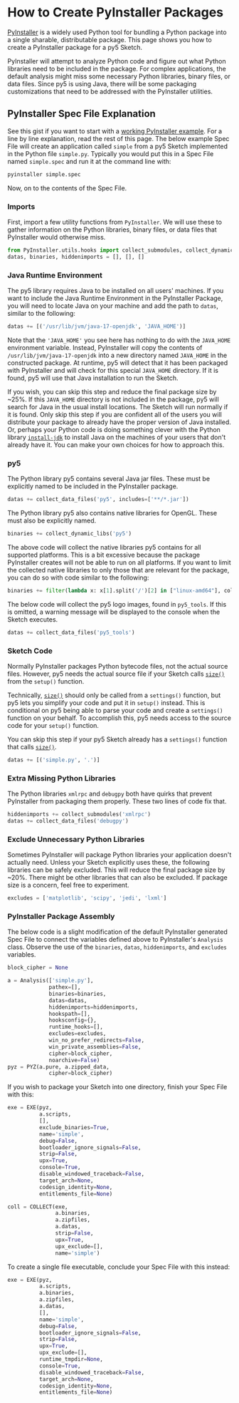 # How to Create PyInstaller Packages

[PyInstaller](https://pyinstaller.readthedocs.io/en/stable/) is a widely used
Python tool for bundling a Python package into a single sharable, distributable
package. This page shows you how to create a PyInstaller package for a py5
Sketch.

PyInstaller will attempt to analyze Python code and figure out what Python
libraries need to be included in the package. For complex applications, the
default analysis might miss some necessary Python libraries, binary files, or
data files. Since py5 is using Java, there will be some packaging customizations
that need to be addressed with the PyInstaller utilities.

## PyInstaller Spec File Explanation

See this gist if you want to start with a [working PyInstaller example](https://gist.github.com/hx2A/da84f59794196c59d1b67166bc324cd1).
For a line by line explanation, read the rest of this page. The below example
Spec File will create an application called `simple` from a py5 Sketch
implemented in the Python file `simple.py`. Typically you would put this in a
Spec File named `simple.spec` and run it at the command line with:

```bash
pyinstaller simple.spec
```

Now, on to the contents of the Spec File.

### Imports

First, import a few utility functions from `PyInstaller`. We will use these to
gather information on the Python libraries, binary files, or data files that
PyInstaller would otherwise miss.

```python
from PyInstaller.utils.hooks import collect_submodules, collect_dynamic_libs, collect_data_files
datas, binaries, hiddenimports = [], [], []
```

### Java Runtime Environment

The py5 library requires Java to be installed on all users' machines. If you
want to include the Java Runtime Environment in the PyInstaller Package, you
will need to locate Java on your machine and add the path to `datas`, similar
to the following:

```python
datas += [('/usr/lib/jvm/java-17-openjdk', 'JAVA_HOME')]
```

Note that the `'JAVA_HOME'` you see here has nothing to do with the `JAVA_HOME`
environment variable. Instead, PyInstaller will copy the contents of
`/usr/lib/jvm/java-17-openjdk` into a new directory named `JAVA_HOME` in the
constructed package. At runtime, py5 will detect that it has been packaged with
PyInstaller and will check for this special `JAVA_HOME` directory. If it is
found, py5 will use that Java installation to run the Sketch.

If you wish, you can skip this step and reduce the final package size by ~25%.
If this `JAVA_HOME` directory is not included in the package, py5 will search
for Java in the usual install locations. The Sketch will run normally if it is
found. Only skip this step if you are confident all of the users you will
distribute your package to already have the proper version of Java installed.
Or, perhaps your Python code is doing something clever with the Python library
[`install-jdk`](https://pypi.org/project/install-jdk/) to install Java on the
machines of your users that don't already have it. You can make your own choices
for how to approach this.

### py5

The Python library py5 contains several Java jar files. These must be explicitly
named to be included in the PyInstaller package.

```python
datas += collect_data_files('py5', includes=['**/*.jar'])
```

The Python library py5 also contains native libraries for OpenGL. These must
also be explicitly named.

```python
binaries += collect_dynamic_libs('py5')
```

The above code will collect the native libraries py5 contains for all supported
platforms. This is a bit excessive because the package PyInstaller creates will
not be able to run on all platforms. If you want to limit the collected native
libraries to only those that are relevant for the package, you can do so with
code similar to the following:

```python
binaries += filter(lambda x: x[1].split('/')[2] in ["linux-amd64"], collect_dynamic_libs('py5'))
```

The below code will collect the py5 logo images, found in `py5_tools`. If this
is omitted, a warning message will be displayed to the console when the Sketch
executes.

```python
datas += collect_data_files('py5_tools')
```

### Sketch Code

Normally PyInstaller packages Python bytecode files, not the actual source
files. However, py5 needs the actual source file if your Sketch calls
[`size()`](../reference/sketch_size) from the `setup()` function.

Technically, [`size()`](../reference/sketch_size) should only be called from a
`settings()` function, but py5 lets you simplify your code and put it in
`setup()` instead. This is conditional on py5 being able to parse your code and
create a `settings()` function on your behalf. To accomplish this, py5 needs
access to the source code for your `setup()` function.

You can skip this step if your py5 Sketch already has a `settings()` function
that calls [`size()`](../reference/sketch_size).

```python
datas += [('simple.py', '.')]
```

### Extra Missing Python Libraries

The Python libraries `xmlrpc` and `debugpy` both have quirks that prevent
PyInstaller from packaging them properly. These two lines of code fix that.

```python
hiddenimports += collect_submodules('xmlrpc')
datas += collect_data_files('debugpy')
```

### Exclude Unnecessary Python Libraries

Sometimes PyInstaller will package Python libraries your application doesn't
actually need. Unless your Sketch explicitly uses these, the following libraries
can be safely excluded. This will reduce the final package size by ~20%. There
might be other libraries that can also be excluded. If package size is a
concern, feel free to experiment.

```python
excludes = ['matplotlib', 'scipy', 'jedi', 'lxml']
```

### PyInstaller Package Assembly

The below code is a slight modification of the default PyInstaller generated
Spec File to connect the variables defined above to PyInstaller's `Analysis`
class. Observe the use of the `binaries`, `datas`, `hiddenimports`, and
`excludes` variables.

```python
block_cipher = None

a = Analysis(['simple.py'],
             pathex=[],
             binaries=binaries,
             datas=datas,
             hiddenimports=hiddenimports,
             hookspath=[],
             hooksconfig={},
             runtime_hooks=[],
             excludes=excludes,
             win_no_prefer_redirects=False,
             win_private_assemblies=False,
             cipher=block_cipher,
             noarchive=False)
pyz = PYZ(a.pure, a.zipped_data,
             cipher=block_cipher)
```

If you wish to package your Sketch into one directory, finish your Spec File
with this:

```python
exe = EXE(pyz,
          a.scripts,
          [],
          exclude_binaries=True,
          name='simple',
          debug=False,
          bootloader_ignore_signals=False,
          strip=False,
          upx=True,
          console=True,
          disable_windowed_traceback=False,
          target_arch=None,
          codesign_identity=None,
          entitlements_file=None)

coll = COLLECT(exe,
               a.binaries,
               a.zipfiles,
               a.datas,
               strip=False,
               upx=True,
               upx_exclude=[],
               name='simple')
```

To create a single file executable, conclude your Spec File with this instead:

```python
exe = EXE(pyz,
          a.scripts,
          a.binaries,
          a.zipfiles,
          a.datas,
          [],
          name='simple',
          debug=False,
          bootloader_ignore_signals=False,
          strip=False,
          upx=True,
          upx_exclude=[],
          runtime_tmpdir=None,
          console=True,
          disable_windowed_traceback=False,
          target_arch=None,
          codesign_identity=None,
          entitlements_file=None)
```
